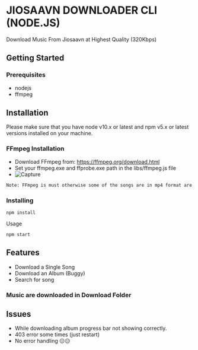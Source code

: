 # JIOSAAVN DOWNLOADER CLI (NODE.JS)

Download Music From Jiosaavn at Highest Quality (320Kbps)

## Getting Started

### Prerequisites

- nodejs
- ffmpeg

## Installation

Please make sure that you have node v10.x or latest and npm v5.x or latest versions installed on your machine.

### FFmpeg Installation

- Download FFmpeg from: https://ffmpeg.org/download.html
- Set your ffmpeg.exe and ffprobe.exe path in the libs/ffmpeg.js file
- ![Capture](https://user-images.githubusercontent.com/40541176/90336145-6e612d80-dff7-11ea-8c90-951e2857c559.PNG)


```diff
Note: FFmpeg is must otherwise some of the songs are in mp4 format are not download.
```

### Installing

```
npm install
```

Usage

```
npm start
```

## Features

- Download a Single Song
- Download an Album (Buggy)
- Search for song

### Music are downloaded in Download Folder

## Issues

- While downloading album progress bar not showing correctly.
- 403 error some times (just restart)
- No error handling 😑😑
